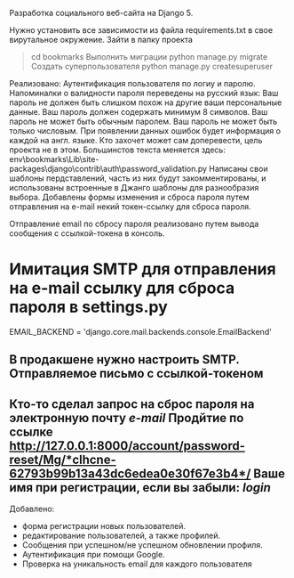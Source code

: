 Разработка социального веб-сайта на Django 5.

Нужно установить все зависимости из файла requirements.txt в свое вирутальное окружение.
Зайти в папку проекта 
>cd bookmarks
Выполнить миграции 
>python manage.py migrate
Создать суперпользователя 
>python manage.py createsuperuser

Реализовано:
Аутентификация пользователя по логиу и паролю.
Напоминалки о валидности пароля переведены на русский язык:
  Ваш пароль не должен быть слишком похож на другие ваши персональные данные.
  Ваш пароль должен содержать минимум 8 символов.
  Ваш пароль не может быть обычным паролем.
  Ваш пароль не может быть только числовым.
При появлении данных ошибок будет информация о каждой на англ. языке. Кто захочет может сам доперевести, цель проекта не в этом.
Большинстов текста меняется здесь: env\bookmarks\Lib\site-packages\django\contrib\auth\password_validation.py
Написаны свои шаблоны пердставлений, часть из них будут закомментированы, и использованы встроенные в Джанго шаблоны для разнообразия выбора.
Добавлены формы изменения и сброса пароля путем отправления на e-mail некий токен-ссылку для сброса пароля.

Отправление email по сбросу пароля реализовано путем вывода сообщения с ссылкой-токена в консоль.

# Имитация SMTP для отправления на e-mail ссылку для сброса пароля в settings.py
EMAIL_BACKEND = 'django.core.mail.backends.console.EmailBackend'

 В продакшене нужно настроить SMTP. Отправляемое письмо с ссылкой-токеном
-----
Кто-то сделал запрос на сброс пароля на электронную почту *e-mail*
Продйтие по ссылке http://127.0.0.1:8000/account/password-reset/Mg/*clhcne-62793b99b13a43dc6edea0e30f67e3b4*/
Ваше имя при регистрации, если вы забыли: *login*
-----
Добавлено: 
- форма регистрации новых пользователей.
- редактирование пользователей, а также профилей.
- Сообщения при успешном/не успешном обновлении профиля.
- Аутентификация при помощи Google.
- Проверка на уникальность email для каждого пользователя




